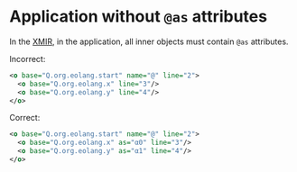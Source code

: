 # Application without `@as` attributes

In the [XMIR], in the application, all inner objects must contain `@as`
attributes.

Incorrect:

```xml
<o base="Q.org.eolang.start" name="@" line="2">
  <o base="Q.org.eolang.x" line="3"/>
  <o base="Q.org.eolang.y" line="4"/>
</o>
```

Correct:

```xml
<o base="Q.org.eolang.start" name="@" line="2">
  <o base="Q.org.eolang.x" as="α0" line="3"/>
  <o base="Q.org.eolang.y" as="α1" line="4"/>
</o>
```

[XMIR]: https://news.eolang.org/2022-11-25-xmir-guide.html
